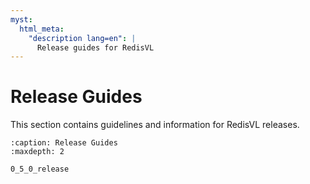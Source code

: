 ```yaml
---
myst:
  html_meta:
    "description lang=en": |
      Release guides for RedisVL
---
```


# Release Guides

This section contains guidelines and information for RedisVL releases.

```{toctree}
:caption: Release Guides
:maxdepth: 2

0_5_0_release
```
